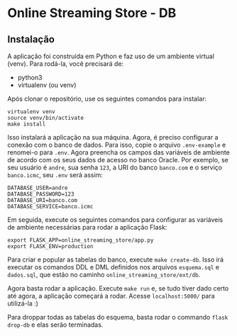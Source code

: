 # Online Streaming Store - DB

## Instalação
A aplicação foi construída em Python e faz uso de um ambiente virtual (venv).
Para rodá-la, você precisará de:  
- python3
- virtualenv (ou venv)

Após clonar o repositório, use os seguintes comandos para instalar:  
```
virtualenv venv
source venv/bin/activate
make install
```

Isso instalará a aplicação na sua máquina. Agora, é preciso configurar a conexão com o banco de dados.
Para isso, copie o arquivo `.env-example` e renomei-o para `.env`. Agora preencha os campos das
variáveis de ambiente de acordo com os seus dados de acesso no banco Oracle. Por exemplo, se seu
usuário é `andre`, sua senha `123`, a URI do banco `banco.com` e o serviço `banco.icmc`, seu `.env`
será assim:
```
DATABASE_USER=andre
DATABASE_PASSWORD=123
DATABASE_URI=banco.com
DATABASE_SERVICE=banco.icmc
```

Em seguida, execute os seguintes comandos para configurar as variáveis de ambiente necessárias
para rodar a aplicação Flask:
```
export FLASK_APP=online_streaming_store/app.py
export FLASK_ENV=production
```

Para criar e popular as tabelas do banco, execute `make create-db`. Isso irá executar
os comandos DDL e DML definidos nos arquivos `esquema.sql` e `dados.sql`, que estão no caminho
`online_streaming_store/ext/db`.

Agora basta rodar a aplicação. Execute `make run` e, se tudo tiver dado certo até agora,
a aplicação começará a rodar. Acesse `localhost:5000/` para utilizá-la :)

Para droppar todas as tabelas do esquema, basta rodar o commando `flask drop-db` e elas serão
terminadas.
